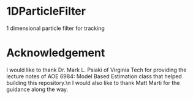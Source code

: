 # 1DParticleFilter
1 dimensional particle filter for tracking 

# Acknowledgement 
I would like to thank Dr. Mark L. Psiaki of Virginia Tech for providing the lecture notes of AOE 6984: Model Based Estimation class 
that helped building this repository.\n
I would also like to thank Matt Marti for the guidance along the way. 

